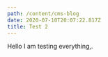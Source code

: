 ```yaml
---
path: /content/cms-blog
date: 2020-07-10T20:07:22.817Z
title: Test 2
---
```

Hello I am testing everything,.

![]()